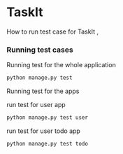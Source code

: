 # TaskIt

How to run test case for TaskIt  ,


### Running test cases
Running test for the whole application

```sh
python manage.py test
```
Running test for the  apps

run test for user app 
```sh
python manage.py test user
```
run test for user todo app 
```sh
python manage.py test todo
```
